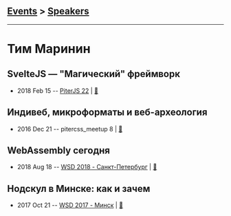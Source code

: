 ## [Events](../README.md) > [Speakers](../speakers.md)
---

# Тим Маринин

## SvelteJS — &quot;Магический&quot; фреймворк
- 2018 Feb 15 -- [PiterJS 22](https://youtu.be/H8FCVTSJ3u8)  | [:notebook:](https://marinin.xyz/slides/svelte/assets/player/KeynoteDHTMLPlayer.html#0)  
## Индивеб, микроформаты и веб-археология
- 2016 Dec 21 -- pitercss_meetup 8  | [:notebook:](https://pitercss.ru/8/pres/indie-web/)  
## WebAssembly сегодня
- 2018 Aug 18 -- [WSD 2018 - Санкт-Петербург](https://www.youtube.com/watch?v=DkdcB80g5Do)  | [:notebook:](https://wsd.events/2018/08/18/pres/webassembly/)  
## Нодскул в Минске: как и зачем
- 2017 Oct 21 -- [WSD 2017 - Минск](https://www.youtube.com/watch?v=vygTkVibcsk)  | [:notebook:](https://wsd.events/2017/10/21/pres/nodeschool/)  
